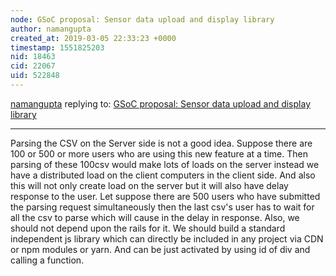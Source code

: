```yaml
---
node: GSoC proposal: Sensor data upload and display library 
author: namangupta
created_at: 2019-03-05 22:33:23 +0000
timestamp: 1551825203
nid: 18463
cid: 22067
uid: 522848
---
```




[namangupta](../profile/namangupta) replying to: [GSoC proposal: Sensor data upload and display library ](../notes/IshaGupta18/03-04-2019/gsoc-proposal-sensor-data-upload-and-display-library)

----
 Parsing the CSV on the Server side is not a good idea. Suppose there are 100 or 500 or more users who are using this new feature at a time. Then parsing of these 100csv would make lots of loads on the server instead we have a distributed load on the client computers in the client side. And also this will not only create load on the server but it will also have delay response to the user. Let suppose there are 500 users who have submitted the parsing request simultaneously then the last csv's user has to wait for all the csv to parse which will cause in the delay in response.  Also, we should not depend upon the rails for it. We should build a standard independent js library which can directly be included in any project via CDN or npm modules or yarn. And can be just activated by using id of div and calling a function. 